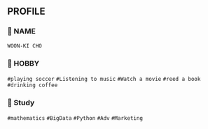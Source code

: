 ## PROFILE

### 💬 NAME
`WOON-KI CHO`

### 💬 HOBBY
`#playing soccer` `#Listening to music` `#Watch a movie` `#reed a book` `#drinking coffee` 

### 💬 Study
`#mathematics` `#BigData` `#Python` `#Adv` `#Marketing`




